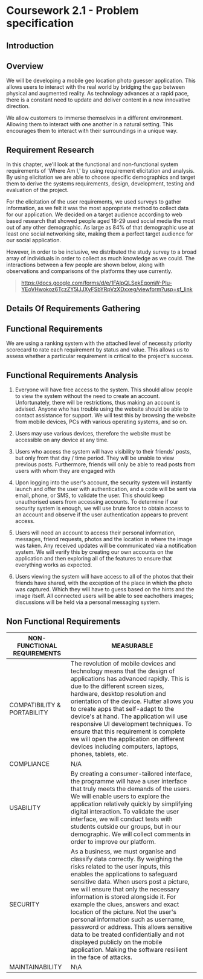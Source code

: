 # Coursework 2.1 - Problem specification 

## Introduction 


## Overview 

We will be developing a mobile geo location photo guesser application. This allows users to interact with the real world by bridging the gap between physical and augmented reality. As technology advances at a rapid pace, there is a constant need to update and deliver content in a new innovative direction.

We allow customers to immerse themselves in a different environment. Allowing them to interact with one another in a natural setting. This encourages them to interact with their surroundings in a unique way. 

## Requirement Research

In this chapter, we'll look at the functional and non-functional system requirements of 'Where Am I,' by using requirement elicitation and analysis. By using elicitation we are able to choose specific demographics and target them to derive the systems requirements, design, development, testing and evaluation of the project.

For the elicitation of the user requirements, we used surveys to gather information, as we felt it was the most appropriate method to collect data for our application. We decided on a target audience according to web based research that showed people aged 18-29 used social media the most out of any other demographic. As large as 84% of that demographic use at least one social networking site, making them a perfect target audience for our social application. 

However, in order to be inclusive, we distributed the study survey to a broad array of individuals in order to collect as much knowledge as we could. The interactions between a few people are shown below, along with observations and comparisons of the platforms they use currently.

> https://docs.google.com/forms/d/e/1FAIpQLSekEqomW-PIu-YEoVHwokoz6TczZY5lJJXyFSbYRpVzXDxxeg/viewform?usp=sf_link


## Details Of Requirements Gathering


## Functional Requirements

We are using a ranking system with the attached level of necessity priority scorecard to rate each requirement by status and value. This allows us to assess whether a particular requirement is critical to the project's success.

## Functional Requirements Analysis 

1. Everyone will have free access to the system. This should allow people to view the system without the need to create an account. Unfortunately, there will be restrictions, thus making an account is advised. Anyone who has trouble using the website should be able to contact assistance for support. We will test this by browsing the website from mobile devices, PCs with various operating systems, and so on.

2. Users may use various devices, therefore the website must be accessible on any device at any time. 

3. Users who access the system will have visibility to their friends' posts, but only from that day / time period. They will be unable to view previous posts. Furthermore, friends will only be able to read posts from users with whom they are engaged with 

4. Upon logging into the user's account, the security system will instantly launch and offer the user with authentication, and a code will be sent via email, phone, or SMS, to validate the user. This should keep unauthorised users from accessing accounts. To determine if our security system is enough, we will use brute force to obtain access to an account and observe if the user authentication appears to prevent access.

5. Users will need an account to access their personal information,  messages, friend requests, photos and the location in where the image was taken. Any received updates will be communicated via a notification system. We will verify this by creating our own accounts on the application and then exploring all of the features to ensure that everything works as expected.

6. Users viewing the system will have access to all of the photos that their friends have shared, with the exception of the place in which the photo was captured. Which they will have to guess based on the hints and the image itself. All connected users will be able to see eachothers images; discussions will be held via a personal messaging system.

## Non Functional Requirements 

| NON- FUNCTIONAL REQUIREMENTS  | MEASURABLE |
| ------------- | ------------- |
| COMPATIBILITY & PORTABILITY  | The revolution of mobile devices and technology means that the design of applications has advanced rapidly. This is due to the different screen sizes, hardware, desktop resolution and orientation of the device. Flutter allows you to create apps that self-adapt to the device's at hand. The application will use responsive UI development techniques. To ensure that this requirement is complete we will open the application on different devices including computers, laptops, phones, tablets, etc. |
| COMPLIANCE  | N/A  |
| USABILITY |By creating a consumer-tailored interface, the programme will have a user interface that truly meets the demands of the users. We will enable users to explore the application relatively quickly by simplifying digital interaction. To validate the user interface, we will conduct tests with students outside our groups, but in our demographic. We will collect comments in order to improve our platform.   |
| SECURITY |As a business, we must organise and classify data correctly. By weighing the risks related to the user inputs, this enables the applications to safeguard sensitive data. When users post a picture, we will ensure that only the necessary information is stored alongside it. For example the clues, answers and exact location of the picture. Not the user's personal information such as username, password or address. This allows sensitive data to be treated confidentially and not displayed publicly on the mobile application. Making the software resilient in the face of attacks. |
| MAINTAINABILITY |  N\A |
